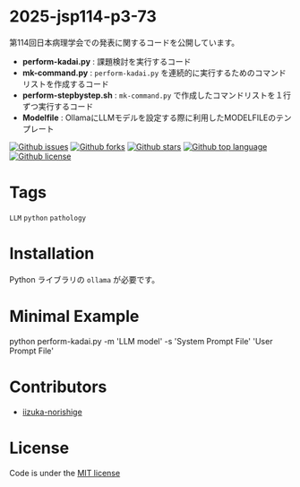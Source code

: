 # 2025-jsp114-p3-73

<!-- # Short Description -->

第114回日本病理学会での発表に関するコードを公開しています。

- **perform-kadai.py** : 課題検討を実行するコード
- **mk-command.py** : `perform-kadai.py` を連続的に実行するためのコマンドリストを作成するコード
- **perform-stepbystep.sh** : `mk-command.py` で作成したコマンドリストを１行ずつ実行するコード
- **Modelfile** : OllamaにLLMモデルを設定する際に利用したMODELFILEのテンプレート

<!-- # Badges -->

[![Github issues](https://img.shields.io/github/issues/iizuka-norishige/2025-jsp114-p3-73)](https://github.com/iizuka-norishige/2025-jsp114-p3-73/issues)
[![Github forks](https://img.shields.io/github/forks/iizuka-norishige/2025-jsp114-p3-73)](https://github.com/iizuka-norishige/2025-jsp114-p3-73/network/members)
[![Github stars](https://img.shields.io/github/stars/iizuka-norishige/2025-jsp114-p3-73)](https://github.com/iizuka-norishige/2025-jsp114-p3-73/stargazers)
[![Github top language](https://img.shields.io/github/languages/top/iizuka-norishige/2025-jsp114-p3-73)](https://github.com/iizuka-norishige/2025-jsp114-p3-73/)
[![Github license](https://img.shields.io/github/license/iizuka-norishige/2025-jsp114-p3-73)](https://github.com/iizuka-norishige/2025-jsp114-p3-73/)

# Tags

`LLM` `python` `pathology`

# Installation

Python ライブラリの `ollama` が必要です。

# Minimal Example

python perform-kadai.py -m 'LLM model' -s 'System Prompt File' 'User Prompt File'

# Contributors

- [iizuka-norishige](https://github.com/iizuka-norishige)

<!-- CREATED_BY_LEADYOU_README_GENERATOR -->

# License

Code is under the [MIT license](https://choosealicense.com/licenses/mit/)
